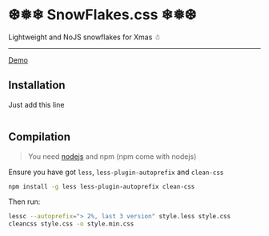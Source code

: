 # ❆❅❄ SnowFlakes.css ❄❅❆
Lightweight and NoJS snowflakes for Xmas ☃

---
[Demo]()
## Installation
Just add this line
```html

```
## Compilation
> You need [nodejs](http://nodejs.org/) and npm (npm come with nodejs)

Ensure you have got `less`, `less-plugin-autoprefix` and `clean-css`
```bash
npm install -g less less-plugin-autoprefix clean-css
```
Then run:
```bash
lessc --autoprefix="> 2%, last 3 version" style.less style.css
cleancss style.css -o style.min.css
```
